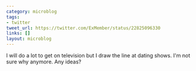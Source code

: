```yaml
---
category: microblog
tags:
- twitter
tweet_url: https://twitter.com/ExMember/status/22825096330
links: []
layout: microblog
---
```

I will do a lot to get on television but I draw the line at dating shows. I'm not sure why anymore. Any ideas?
